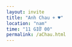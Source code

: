 ```yaml
---
layout: invite
title: "Anh Chau + ♥"
location: "nam"
time: "11 GIỜ 00"
permalink: /aChau.html
---
```


